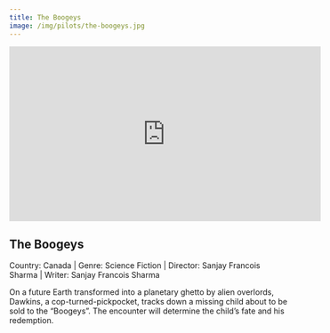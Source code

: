 ```yaml
---
title: The Boogeys
image: /img/pilots/the-boogeys.jpg
---
```


<iframe width="560" height="315" src="https://youtu.be/RNPibtF4M6k" frameborder="0" allow="accelerometer; autoplay; encrypted-media; gyroscope; picture-in-picture" allowfullscreen></iframe>

## The Boogeys
Country: Canada | Genre: Science Fiction | Director: Sanjay Francois Sharma | Writer: Sanjay Francois Sharma

On a future Earth transformed into a planetary ghetto by alien overlords, Dawkins, a cop-turned-pickpocket, tracks down a missing child about to be sold to the “Boogeys”. The encounter will determine the child’s fate and his redemption.
